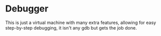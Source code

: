 # Debugger
This is just a virtual machine with many extra features, allowing for easy step-by-step debugging, it isn't any gdb but gets the job done.
